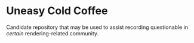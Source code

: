 # Uneasy Cold Coffee

Candidate repository that may be used to assist recording questionable in *certain* rendering-related community.

